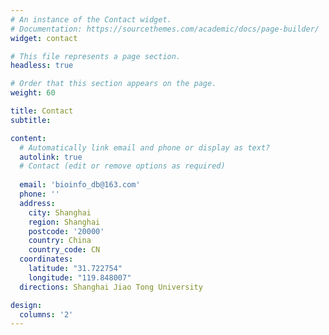 ```yaml
---
# An instance of the Contact widget.
# Documentation: https://sourcethemes.com/academic/docs/page-builder/
widget: contact

# This file represents a page section.
headless: true

# Order that this section appears on the page.
weight: 60

title: Contact
subtitle:

content:
  # Automatically link email and phone or display as text?
  autolink: true
  # Contact (edit or remove options as required)
  
  email: 'bioinfo_db@163.com'
  phone: ''
  address:
    city: Shanghai
    region: Shanghai
    postcode: '20000'
    country: China
    country_code: CN
  coordinates:
    latitude: "31.722754"
    longitude: "119.848007"   
  directions: Shanghai Jiao Tong University

design:
  columns: '2'
---
```

